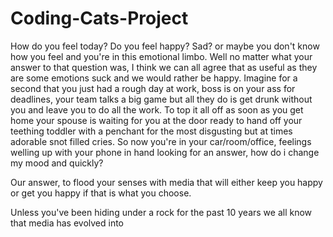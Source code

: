 # Coding-Cats-Project
How do you feel today? Do you feel happy? Sad? or maybe you don't know how you feel and you're in this emotional limbo. Well no matter what your answer to that question was, I think we can all agree that as useful as they are some emotions suck and we would rather be happy. Imagine for a second that you just had a rough day at work, boss is on your ass for deadlines, your team talks a big game but all they do is get drunk without you and leave you to do all the work. To top it all off as soon as you get home your spouse is waiting for you at the door ready to hand off your teething toddler with a penchant for the most disgusting but at times adorable snot filled cries. So now you're in your car/room/office, feelings welling up with your phone in hand looking for an answer, how do i change my mood and quickly? 

Our answer, to flood your senses with media that will either keep you happy or get you happy if that is what you choose. 

Unless you've been hiding under a rock for the past 10 years we all know that media has evolved into